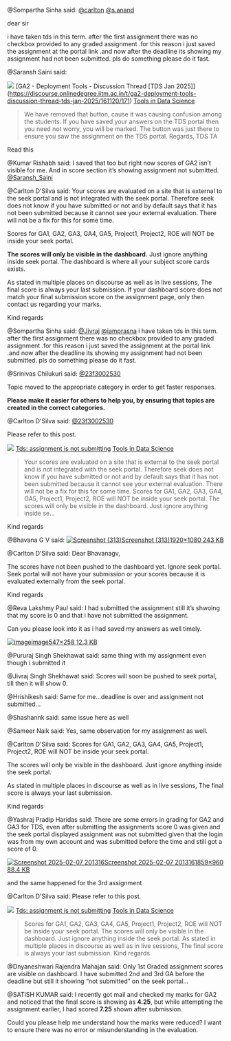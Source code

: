 @Sompartha Sinha said: [@carlton](/u/carlton) [@s.anand](/u/s.anand)  

dear sir  

i have taken tds in this term. after the first assignment there was no checkbox provided to any graded assignment .for this reason i just saved the assignment at the portal link .and now after the deadline its showing my assignment had not been submitted. pls do something please do it fast.


@Saransh Saini said: 


![](https://dub1.discourse-cdn.com/flex013/user_avatar/discourse.onlinedegree.iitm.ac.in/saransh_saini/48/123495_2.png)
[GA2 \- Deployment Tools \- Discussion Thread \[TDS Jan 2025]](https://discourse.onlinedegree.iitm.ac.in/t/ga2-deployment-tools-discussion-thread-tds-jan-2025/161120/171) [Tools in Data Science](/c/courses/tds-kb/34)


> We have removed that button, cause it was causing confusion among the students. 
> If you have saved your answers on the TDS portal then you need not worry, you will be marked. The button was just there to ensure you saw the assignment on the TDS portal. 
> Regards, 
> TDS TA



Read this


@Kumar Rishabh said: I saved that too but right now scores of GA2 isn’t visible for me. And in score section it’s showing assignment not submitted. [@Saransh\_Saini](/u/saransh_saini)


@Carlton D'Silva said: Your scores are evaluated on a site that is external to the seek portal and is not integrated with the seek portal. Therefore seek does not know if you have submitted or not and by default says that it has not been submitted because it cannot see your external evaluation. There will not be a fix for this for some time.


Scores for GA1, GA2, GA3, GA4, GA5, Project1, Project2, ROE will NOT be inside your seek portal.


**The scores will only be visible in the dashboard.** Just ignore anything inside seek portal. The dashboard is where all your subject score cards exists.


As stated in multiple places on discourse as well as in live sessions, The final score is always your last submission. If your dashboard score does not match your final submission score on the assignment page, only then contact us regarding your marks.


Kind regards


@Sompartha Sinha said: [@Jivraj](/u/jivraj) [@iamprasna](/u/iamprasna) i have taken tds in this term. after the first assignment there was no checkbox provided to any graded assignment .for this reason i just saved the assignment at the portal link .and now after the deadline its showing my assignment had not been submitted. pls do something please do it fast.


@Srinivas Chilukuri said: [@23f3002530](/u/23f3002530)  

Topic moved to the appropriate category in order to get faster responses.


**Please make it easier for others to help you, by ensuring that topics are created in the correct categories.**


@Carlton D'Silva said: [@23f3002530](/u/23f3002530)


Please refer to this post.





![](https://dub1.discourse-cdn.com/flex013/user_avatar/discourse.onlinedegree.iitm.ac.in/carlton/48/56317_2.png)
[Tds: assignment is not submitting](https://discourse.onlinedegree.iitm.ac.in/t/tds-assignment-is-not-submitting/166189/6) [Tools in Data Science](/c/courses/tds-kb/34)


> Your scores are evaluated on a site that is external to the seek portal and is not integrated with the seek portal. Therefore seek does not know if you have submitted or not and by default says that it has not been submitted because it cannot see your external evaluation. There will not be a fix for this for some time. 
> Scores for GA1, GA2, GA3, GA4, GA5, Project1, Project2, ROE will NOT be inside your seek portal. 
> The scores will only be visible in the dashboard. Just ignore anything inside se…



Kind regards


@Bhavana G V said: [![Screenshot (313)](https://europe1.discourse-cdn.com/flex013/uploads/iitm/optimized/3X/d/5/d51f4ef2faa1d935371f7b95e9d49a85435b481d_2_690x388.png)Screenshot (313\)1920×1080 243 KB](https://europe1.discourse-cdn.com/flex013/uploads/iitm/original/3X/d/5/d51f4ef2faa1d935371f7b95e9d49a85435b481d.png "Screenshot (313)")


@Carlton D'Silva said: Dear Bhavanagv,


The scores have not been pushed to the dashboard yet. Ignore seek portal. Seek portal will not have your submission or your scores because it is evaluated externally from the seek portal.


Kind regards


@Reva Lakshmy Paul said: I had submitted the assignment still it’s shwoing that my score is 0 and that i have not submitted the assignment.


Can you please look into it as i had saved my answers as well timely.  

[![image](https://europe1.discourse-cdn.com/flex013/uploads/iitm/original/3X/5/1/51fd5a5ad1f47e528360f19eb4fcaaccc3cee612.png)image547×258 12\.3 KB](https://europe1.discourse-cdn.com/flex013/uploads/iitm/original/3X/5/1/51fd5a5ad1f47e528360f19eb4fcaaccc3cee612.png "image")


@Pururaj Singh Shekhawat said: same thing with my assignment even though i submitted it


@Jivraj Singh Shekhawat said: Scores will soon be pushed to seek portal, till then it will show 0\.


@Hrishikesh said: Same for me…deadline is over and assignment not submitted…


@Shashannk said: same issue here as well


@Sameer Naik said: Yes, same observation for my assignment as well.


@Carlton D'Silva said: Scores for GA1, GA2, GA3, GA4, GA5, Project1, Project2, ROE will NOT be inside your seek portal.


The scores will only be visible in the dashboard. Just ignore anything inside the seek portal.


As stated in multiple places in discourse as well as in live sessions, The final score is always your last submission.


Kind regards


@Yashraj Pradip Haridas said: There are some errors in grading for GA2 and GA3 for TDS, even after submitting the assignments score 0 was given and the seek portal displayed assignment was not submitted given that the login was from my own account and was submitted before the time and still got a score of 0\.  

[![Screenshot 2025-02-07 201316](https://europe1.discourse-cdn.com/flex013/uploads/iitm/optimized/3X/2/9/29b6332cf814991a2cdae74355e67478bcc57c57_2_690x356.png)Screenshot 2025\-02\-07 2013161859×960 88\.4 KB](https://europe1.discourse-cdn.com/flex013/uploads/iitm/original/3X/2/9/29b6332cf814991a2cdae74355e67478bcc57c57.png "Screenshot 2025-02-07 201316")  

and the same happened for the 3rd assignment


@Carlton D'Silva said: Please refer to this post.





![](https://dub1.discourse-cdn.com/flex013/user_avatar/discourse.onlinedegree.iitm.ac.in/carlton/48/56317_2.png)
[Tds: assignment is not submitting](https://discourse.onlinedegree.iitm.ac.in/t/tds-assignment-is-not-submitting/166189/20) [Tools in Data Science](/c/courses/tds-kb/34)


> Scores for GA1, GA2, GA3, GA4, GA5, Project1, Project2, ROE will NOT be inside your seek portal. 
> The scores will only be visible in the dashboard. Just ignore anything inside the seek portal. 
> As stated in multiple places in discourse as well as in live sessions, The final score is always your last submission. 
> Kind regards




@Dnyaneshwari Rajendra Mahajan said: Only 1st Graded assignment scores are visible on dashboard. I have submitted 2nd and 3rd GA before the deadline but still it showing “not submitted” on the seek portal…


@SATISH KUMAR said: I recently got mail and checked my marks for GA2 and noticed that the final score is showing as **4\.25**, but while attempting the assignment earlier, I had scored **7\.25** shown after submission.


Could you please help me understand how the marks were reduced? I want to ensure there was no error or misunderstanding in the evaluation.

